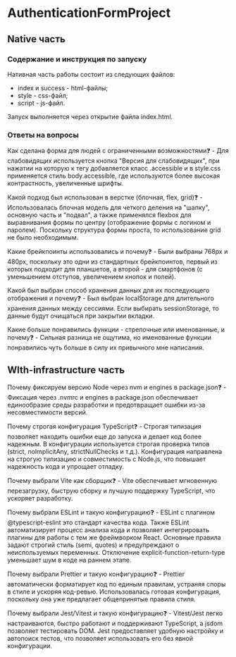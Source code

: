 # AuthenticationFormProject

## Native часть

### Содержание и инструкция по запуску

Нативная часть работы состоит из следующих файлов:
* index и success - html-файлы;
* style - css-файл;
* script - js-файл.

Запуск выполняется через открытие файла index.html.

### Ответы на вопросы

Как сделана форма для людей с ограниченными возможностями❓ - Для слабовидящих используется кнопка "Версия для слабовидящих", при нажатии на которую к тегу <body> добавляется класс .accessible и в style.css применяется стиль body.accessible, где используются более высокая контрастность, увеличенные шрифты.

Какой подход был использован в верстке (блочная, flex, grid)❓ - Использовалась блочная модель для четкого деления на "шапку", основную часть и "подвал", а также применялся flexbox для выравнивания формы по центру (отображение формы с логином и паролем). Поскольку структура формы проста, то использование grid не было необходимым.

Какие брейкпоинты использовались и почему❓ - Были выбраны 768px и 480px, поскольку это одни из стандартных брейкпоинтов, первый из которых подходит для планшетов, а второй - для смартфонов (с уменьшением отступов, увеличением кнопок и полей).

Какой был выбран способ хранения данных для их последующего отображения и почему❓ - Был выбран localStorage для длительного хранения данных между сессиями. Если выбирать sessionStorage, то данные будут очищаться при закрытии вкладки.

Какие больше понравились функции - стрелочные или именованные, и почему❓ - Сильная разница не ощутима, но именованные функции понравились чуть больше в силу их привычного мне написания.

## WIth-infrastructure часть

Почему фиксируем версию Node через nvm и engines в package.json❓ - Фиксация через .nvmrc и engines в package.json обеспечивает единообразие среды разработки и предотвращает ошибки из-за несовместимости версий.

Почему строгая конфигурация TypeScript❓ - Строгая типизация позволяет находить ошибки еще до запуска и делает код более надежным. В конфигурации используется строгая проверка типов (strict, noImplicitAny, strictNullChecks и т.д.). Конфигурация направлена на строгую типизацию и совместимость с Node.js, что повышает надежность кода и упрощает отладку.

Почему выбрали Vite как сборщик❓ - Vite обеспечивает мгновенную перезагрузку, быструю сборку и лучшую поддержку TypeScript, что ускоряет разработку.

Почему выбрали ESLint и такую конфигурацию❓ - ESLint с плагином @typescript-eslint это стандарт качества кода. Также ESLint автоматизирует процесс анализа кода и позволяет интегрировать плагины для работы с тем же фреймворком React. Основные правила задают строгий стиль (semi, quotes) и предупреждают о неиспользуемых переменных. Отключение explicit-function-return-type уменьшает шум в коде на раннем этапе.

Почему выбрали Prettier и такую конфигурацию❓ - Prettier автоматически форматирует код по единым правилам, устраняя споры в стиле и ускоряя код-ревью. Использовалась готовая конфигурация, поскольку она уже предлагает общепринятые правила стиля.

Почему выбрали Jest/Vitest и такую конфигурацию❓ - Vitest/Jest легко настраиваются, быстро работают и поддерживают TypeScript, а jsdom позволяет тестировать DOM. Jest предоставляет удобную настройку и автопоиск тестов, что позволяет использовать его без явной конфигурации.